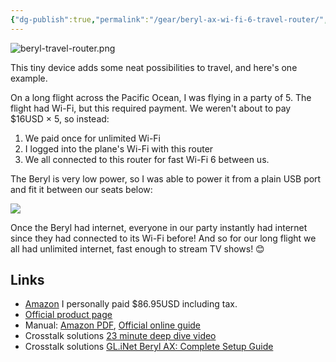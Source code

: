 ```yaml
---
{"dg-publish":true,"permalink":"/gear/beryl-ax-wi-fi-6-travel-router/","tags":["favourite"]}
---
```



![beryl-travel-router.png](/img/user/beryl-travel-router.png)

This tiny device adds some neat possibilities to travel, and here's one example.

On a long flight across the Pacific Ocean, I was flying in a party of 5. The flight had Wi-Fi, but this required payment. We weren't about to pay $16USD × 5, so instead:
1. We paid once for unlimited Wi-Fi
2. I logged into the plane's Wi-Fi with this router
3. We all connected to this router for fast Wi-Fi 6 between us.

The Beryl is very low power, so I was able to power it from a plain USB port and fit it between our seats below:

![](https://res.cloudinary.com/didjqvf50/image/upload/v1721058742/20240215_093602_drhukb.jpg)

Once the Beryl had internet, everyone in our party instantly had internet since they had connected to its Wi-Fi before! And so for our long flight we all had unlimited internet, fast enough to stream TV shows! 😊
## Links

- [Amazon](https://www.amazon.com/gp/product/B0BPSGJN7T/) I personally paid $86.95USD including tax.
- [Official product page](https://www.gl-inet.com/products/gl-mt3000/)
- Manual: [Amazon PDF](https://m.media-amazon.com/images/I/91SEPY4bQYL.pdf), [Official online guide](https://docs.gl-inet.com/router/en/4/user_guide/gl-mt3000/first_time_setup/)
- Crosstalk solutions [23 minute deep dive video](https://youtu.be/szqme3j7h10?si=3yUWg0sP6iuuqm59)
- Crosstalk solutions [GL.iNet Beryl AX: Complete Setup Guide](https://www.crosstalksolutions.com/the-best-travel-router-gl-inet-beryl-ax-complete-setup-guide/)


